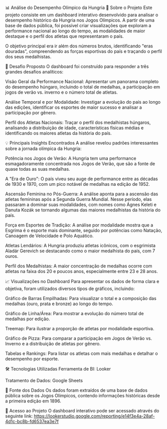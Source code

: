 📊 Análise do Desempenho Olímpico da Hungria
📜 Sobre o Projeto
Este projeto consiste em um dashboard interativo desenvolvido para analisar o desempenho histórico da Hungria nos Jogos Olímpicos. A partir de uma base de dados pública, foi possível criar visualizações que exploram a performance nacional ao longo do tempo, as modalidades de maior destaque e o perfil dos atletas que representaram o país.

O objetivo principal era ir além dos números brutos, identificando "eras douradas", compreendendo as forças esportivas do país e traçando o perfil dos seus medalhistas.

🎯 Desafio Proposto
O dashboard foi construído para responder a três grandes desafios analíticos:

Visão Geral da Performance Nacional: Apresentar um panorama completo do desempenho húngaro, incluindo o total de medalhas, a participação em jogos de verão vs. inverno e o número total de atletas.

Análise Temporal e por Modalidade: Investigar a evolução do país ao longo das edições, identificar os esportes de maior sucesso e analisar a participação por gênero.

Perfil dos Atletas Nacionais: Traçar o perfil dos medalhistas húngaros, analisando a distribuição de idade, características físicas médias e identificando os maiores atletas da história do país.

💡 Principais Insights Encontrados
A análise revelou padrões interessantes sobre a jornada olímpica da Hungria:

Potência nos Jogos de Verão: A Hungria tem uma performance esmagadoramente concentrada nos Jogos de Verão, que são a fonte de quase todas as suas medalhas.

A "Era de Ouro": O país viveu seu auge de performance entre as décadas de 1930 e 1970, com um pico notável de medalhas na edição de 1952.

Ascensão Feminina no Pós-Guerra: A análise aponta para a ascensão das atletas femininas após a Segunda Guerra Mundial. Nesse período, elas passaram a dominar suas modalidades, com nomes como Ágnes Keleti e Danuta Kozák se tornando algumas das maiores medalhistas da história do país.

Força em Esportes de Tradição: A análise por modalidade mostra que a Esgrima é o esporte mais dominante, seguido por potências como Natação, Canoagem de Velocidade e Polo Aquático.

Atletas Lendários: A Hungria produziu atletas icônicos, com o esgrimista Aladár Gerevich se destacando como o maior medalhista do país, com 7 ouros.

Perfil dos Medalhistas: A maior concentração de medalhas ocorre com atletas na faixa dos 20 e poucos anos, especialmente entre 23 e 28 anos.

📈 Visualizações no Dashboard
Para apresentar os dados de forma clara e objetiva, foram utilizados diversos tipos de gráficos, incluindo:

Gráfico de Barras Empilhadas: Para visualizar o total e a composição das medalhas (ouro, prata e bronze) ao longo do tempo.

Gráfico de Linha/Área: Para mostrar a evolução do número total de medalhas por edição.

Treemap: Para ilustrar a proporção de atletas por modalidade esportiva.

Gráfico de Pizza: Para comparar a participação em Jogos de Verão vs. Inverno e a distribuição de atletas por gênero.

Tabelas e Rankings: Para listar os atletas com mais medalhas e detalhar o desempenho por esporte.

🛠️ Tecnologias Utilizadas
Ferramenta de BI: Looker

Tratamento de Dados: Google Sheets

💾 Fonte dos Dados
Os dados foram extraídos de uma base de dados pública sobre os Jogos Olímpicos, contendo informações históricas desde a primeira edição em 1896.

🔗 Acesso ao Projeto
O dashboard interativo pode ser acessado através do seguinte link:
https://lookerstudio.google.com/reporting/e14f3e4a-28af-4d1c-bc8b-fd6537ea3e7f
